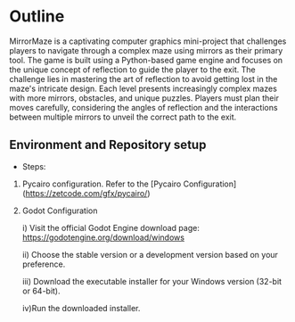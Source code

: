 # Outline

MirrorMaze is a captivating computer graphics mini-project that challenges players to navigate through a complex maze using mirrors as their primary tool. The game is built using a Python-based game engine and focuses on the unique concept of reflection to guide the player to the exit. The challenge lies in mastering the art of reflection to avoid getting lost in the maze's intricate design. Each level presents increasingly complex mazes with more mirrors, obstacles, and unique puzzles. Players must plan their moves carefully, considering the angles of reflection and the interactions between multiple mirrors to unveil the correct path to the exit.

## Environment and Repository setup
- Steps:

1. Pycairo configuration. Refer to the [Pycairo Configuration] (https://zetcode.com/gfx/pycairo/)


2. Godot Configuration

   i) Visit the official Godot Engine download page: https://godotengine.org/download/windows

   ii) Choose the stable version or a development version based on your preference.
   
   iii) Download the executable installer for your Windows version (32-bit or 64-bit).

   iv)Run the downloaded installer.
   
   



     

   
   

        
        

     
 
